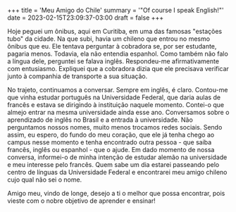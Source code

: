 +++
title = 'Meu Amigo do Chile'
summary = '"Of course I speak English!"'
date = 2023-02-15T23:09:37-03:00
draft = false
+++

Hoje peguei um ônibus, aqui em Curitiba, em uma das famosas "estações tubo" da
cidade. Na que subi, havia um chileno que entrou no mesmo ônibus que eu. Ele
tentava perguntar à cobradora se, por ser estudante, pagaria menos. Todavia,
ela não entendia espanhol. Como também não falo a língua dele, perguntei se
falava inglês. Respondeu-me afirmativamente com entusiasmo. Expliquei que a
cobradora dizia que ele precisava verificar junto à companhia de transporte a
sua situação.

No trajeto, continuamos a conversar. Sempre em inglês, é claro. Contou-me que
vinha estudar português na Universidade Federal, que daria aulas de francês e
estava se dirigindo à instituição naquele momento. Contei-o que almejo entrar
na mesma universidade ainda esse ano. Conversamos sobre o aprendizado de inglês
no Brasil e a entrada à universidade. Não perguntamos nossos nomes, muito menos
trocamos redes sociais. Sendo assim, eu espero, do fundo do meu coração, que
ele já tenha chego ao campus nesse momento e tenha encontrado outra pessoa -
que saiba francês, inglês ou espanhol - que o ajude. Em dado momento de nossa
conversa, informei-o de minha intenção de estudar alemão na universidade e meu
interesse pelo francês. Quem sabe um dia estarei passeando pelo centro de
línguas da Universidade Federal e encontrarei meu amigo chileno cujo qual não
sei o nome.

Amigo meu, vindo de longe, desejo a ti o melhor que possa encontrar, pois
vieste com o nobre objetivo de aprender e ensinar!
